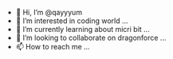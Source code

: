 - 👋 Hi, I’m @qayyyum
- 👀 I’m interested in coding world ...
- 🌱 I’m currently learning about micri bit ...
- 💞️ I’m looking to collaborate on dragonforce ...
- 📫 How to reach me ...

<!---
qayyyum/qayyyum is a ✨ special ✨ repository because its `README.md` (this file) appears on your GitHub profile.
You can click the Preview link to take a look at your changes.
--->
